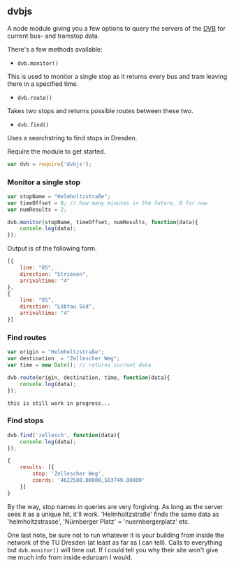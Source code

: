 ## dvbjs

A node module giving you a few options to query the servers of the [DVB](http://dvb.de) for current bus- and tramstop data.

There's a few methods available:
- `dvb.monitor()`

 This is used to monitor a single stop as it returns every bus and tram leaving there in a specified time.

- `dvb.route()`

 Takes two stops and returns possible routes between these two.

- `dvb.find()`

 Uses a searchstring to find stops in Dresden.

Require the module to get started.
```js
var dvb = require('dvbjs');
```

### Monitor a single stop

```js
var stopName = "Helmholtzstraße";
var timeOffset = 0; // how many minutes in the future, 0 for now
var numResults = 2;

dvb.monitor(stopName, timeOffset, numResults, function(data){
    console.log(data);
});
```

Output is of the following form.

```js
[{
    line: "85",
    direction: "Striesen",
    arrivaltime: "4"
},
{
    line: "85",
    direction: "Löbtau Süd",
    arrivaltime: "4"
}]
```

### Find routes

```js
var origin = "Helmholtzstraße";
var destination  = "Zellescher Weg";
var time = new Date(); // returns current data

dvb.route(origin, destination, time, function(data){
    console.log(data);
});
```

```
this is still work in progress...
```

### Find stops

```js
dvb.find('zellesch', function(data){
    console.log(data);
});
```

```js
{
    results: [{
        stop: 'Zellescher Weg',
        coords: '4622580.00000,503749.00000'
    }]
}
```

By the way, stop names in queries are very forgiving. As long as the server sees it as a unique hit, it'll work. 'Helmholtzstraße' finds the same data as 'helmholtzstrasse', 'Nürnberger Platz' = 'nuernbergerplatz' etc.

One last note, be sure not to run whatever it is your building from inside the network of the TU Dresden (at least as far as I can tell). Calls to everything but `dvb.monitor()` will time out. If I could tell you why their site won't give me much info from inside eduroam I would.
